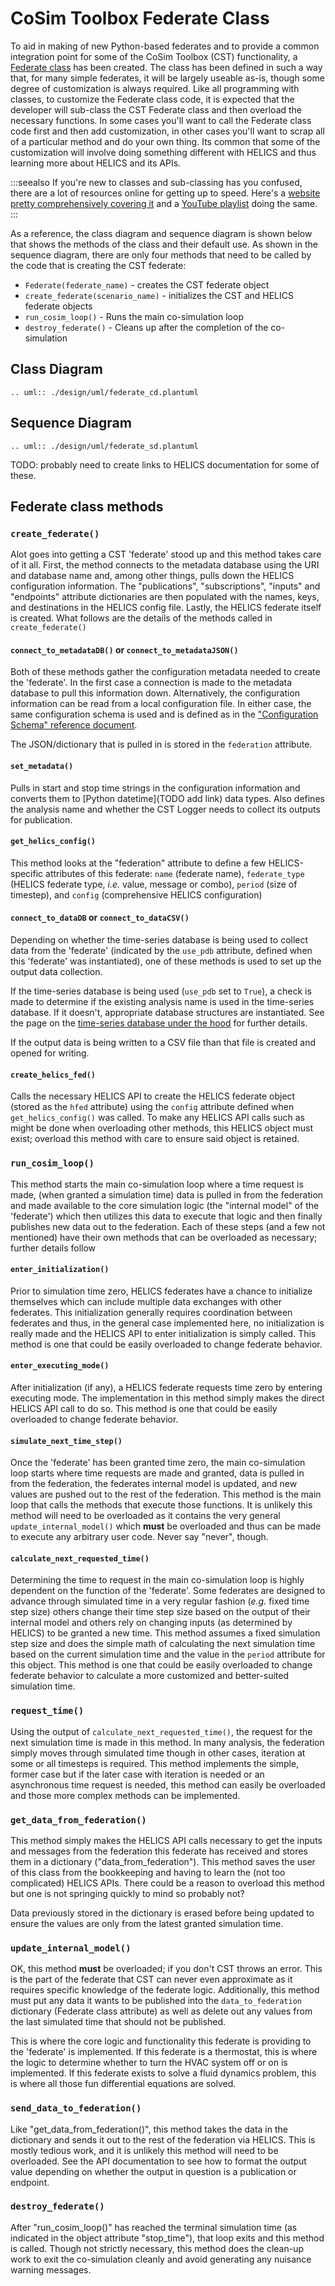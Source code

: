 # CoSim Toolbox Federate Class
To aid in making of new Python-based federates and to provide a common integration point for some of the CoSim Toolbox (CST) functionality, a [Federate class](../src/cosim_toolbox/cosim_toolbox/federate.py) has been created. The class has been defined in such a way that, for many simple federates, it will be largely useable as-is, though some degree of customization is always required. Like all programming with classes, to customize the Federate class code, it is expected that the developer will sub-class the CST Federate class and then overload the necessary functions. In some cases you'll want to call the Federate class code first and then add customization, in other cases you'll want to scrap all of a particular method and do your own thing. Its common that some of the customization will involve doing something different with HELICS and thus learning more about HELICS and its APIs.

:::seealso
If you're new to classes and sub-classing has you confused, there are a lot of resources online for getting up to speed. Here's a [website pretty comprehensively covering it](https://www.pythontutorial.net/python-oop/) and a [YouTube playlist](https://www.youtube.com/watch?v=ZDa-Z5JzLYM&list=PL-osiE80TeTsqhIuOqKhwlXsIBIdSeYtc) doing the same.
:::

As a reference, the class diagram and sequence diagram is shown below that shows the methods of the class and their default use. As shown in the sequence diagram, there are only four methods that need to be called by the code that is creating the CST federate:

- `Federate(federate_name)` - creates the CST federate object
- `create_federate(scenario_name)` - initializes the CST and HELICS federate objects
- `run_cosim_loop()` - Runs the main co-simulation loop
- `destroy_federate()` - Cleans up after the completion of the co-simulation

## Class Diagram
```{eval-rst}
.. uml:: ./design/uml/federate_cd.plantuml
```
## Sequence Diagram
```{eval-rst}
.. uml:: ./design/uml/federate_sd.plantuml
```

TODO: probably need to create links to HELICS documentation for some of these.

## Federate class methods

### `create_federate()`
Alot goes into getting a CST 'federate' stood up and this method takes care of it all. First, the method connects to the metadata database using the URI and database name and, among other things, pulls down the HELICS configuration information. The "publications", "subscriptions", "inputs" and "endpoints" attribute dictionaries are then populated with the names, keys, and destinations in the HELICS config file. Lastly, the HELICS federate itself is created. What follows are the details of the methods called in `create_federate()`

#### `connect_to_metadataDB()` or `connect_to_metadataJSON()`
Both of these methods gather the configuration metadata needed to create the 'federate'. In the first case a connection is made to the metadata database to pull this information down. Alternatively, the configuration information can be read from a local configuration file. In either case, the same configuration schema is used and is defined as in the ["Configuration Schema" reference document](./ConfigurationSchema.md). 

The JSON/dictionary that is pulled in is stored in the `federation` attribute.


#### `set_metadata()`
Pulls in start and stop time strings in the configuration information and converts them to [Python datetime](TODO add link) data types. Also defines the analysis name and whether the CST Logger needs to collect its outputs for publication.

#### `get_helics_config()`
This method looks at the "federation" attribute to define a few HELICS-specific attributes of this federate: `name` (federate name), `federate_type` (HELICS federate type, _i.e._ value, message or combo), `period` (size of timestep), and `config` (comprehensive HELICS configuration)

#### `connect_to_dataDB` or `connect_to_dataCSV()`
Depending on whether the time-series database is being used to collect data from the 'federate' (indicated by the `use_pdb` attribute, defined when this 'federate' was instantiated), one of these methods is used to set up the output data collection.

If the time-series database is being used (`use_pdb` set to `True`), a check is made to determine if the existing analysis name is used in the time-series database. If it doesn't, appropriate database structures are instantiated. See the page on the [time-series database under the hood](TimeSeriesDB.md) for further details.

If the output data is being written to a CSV file than that file is created and opened for writing.

#### `create_helics_fed()`
Calls the necessary HELICS API to create the HELICS federate object (stored as the `hfed` attribute) using the `config` attribute defined when `get_helics_config()` was called. To make any HELICS API calls such as might be done when overloading other methods, this HELICS object must exist; overload this method with care to ensure said object is retained.


### `run_cosim_loop()`
This method starts the main co-simulation loop where a time request is made, (when granted a simulation time) data is pulled in from the federation and made available to the core simulation logic (the "internal model" of the 'federate') which then utilizes this data to execute that logic and then finally publishes new data out to the federation. Each of these steps (and a few not mentioned) have their own methods that can be overloaded as necessary; further details follow

#### `enter_initialization()`
Prior to simulation time zero, HELICS federates have a chance to initialize themselves which can include multiple data exchanges with other federates. This initialization generally requires coordination between federates and thus, in the general case implemented here, no initialization is really made and the HELICS API to enter initialization is simply called. This method is one that could be easily overloaded to change federate behavior.

#### `enter_executing_mode()`
After initialization (if any), a HELICS federate requests time zero by entering executing mode. The implementation in this method simply makes the direct HELICS API call to do so. This method is one that could be easily overloaded to change federate behavior.

#### `simulate_next_time_step()`
Once the 'federate' has been granted time zero, the main co-simulation loop starts where time requests are made and granted, data is pulled in from the federation, the federates internal model is updated, and new values are pushed out to the rest of the federation. This method is the main loop that calls the methods that execute those functions. It is unlikely this method will need to be overloaded as it contains the very general `update_internal_model()` which **must** be overloaded and thus can be made to execute any arbitrary user code. Never say "never", though.

#### `calculate_next_requested_time()`
Determining the time to request in the main co-simulation loop is highly dependent on the function of the 'federate'. Some federates are designed to advance through simulated time in a very regular fashion (_e.g._ fixed time step size) others change their time step size based on the output of their internal model and others rely on changing inputs (as determined by HELICS) to be granted a new time. This method assumes a fixed simulation step size and does the simple math of calculating the next simulation time based on the current simulation time and the value in the `period` attribute for this object. This method is one that could be easily overloaded to change federate behavior to calculate a more customized and better-suited simulation time.

### `request_time()`
Using the output of `calculate_next_requested_time()`, the request for the next simulation time is made in this method. In many analysis, the federation simply moves through simulated time though in other cases, iteration at some or all timesteps is required. This method implements the simple, former case but if the later case with iteration is needed or an asynchronous time request is needed, this method can easily be overloaded and those more complex methods can be implemented.

### `get_data_from_federation()`
This method simply makes the HELICS API calls necessary to get the inputs and messages from the federation this federate has received and stores them in a dictionary ("data_from_federation"). This method saves the user of this class from the bookkeeping and having to learn the (not too complicated) HELICS APIs. There could be a reason to overload this method but one is not springing quickly to mind so probably not?

Data previously stored in the dictionary is erased before being updated to ensure the values are only from the latest granted simulation time.

### `update_internal_model()`
OK, this method **must** be overloaded; if you don't CST throws an error. This is the part of the federate that CST can never even approximate as it requires specific knowledge of the federate logic. Additionally, this method must put any data it wants to be published into the `data_to_federation` dictionary (Federate class attribute) as well as delete out any values from the last simulated time that should not be published. 

This is where the core logic and functionality this federate is providing to the 'federate' is implemented. If this federate is a thermostat, this is where the logic to determine whether to turn the HVAC system off or on is implemented. If this federate exists to solve a fluid dynamics problem, this is where all those fun differential equations are solved.

### `send_data_to_federation()`
Like "get_data_from_federation()", this method takes the data in the dictionary and sends it out to the rest of the federation via HELICS. This is mostly tedious work, and it is unlikely this method will need to be overloaded. See the API documentation to see how to format the output value depending on whether the output in question is a publication or endpoint.

### `destroy_federate()`
After "run_cosim_loop()" has reached the terminal simulation time (as indicated in the object attribute "stop_time"), that loop exits and this method is called. Though not strictly necessary, this method does the clean-up work to exit the co-simulation cleanly and avoid generating any nuisance warning messages.